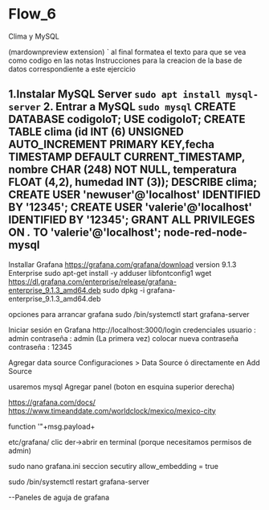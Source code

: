 # Flow_6
Clima y MySQL

(mardownpreview extension)
` al final formatea el texto para que se vea como codigo en las notas 
Instrucciones para la creacion de la base de datos correspondiente a este ejercicio

1.Instalar MySQL Server
`sudo apt install mysql-server`
2. Entrar a MySQL
`sudo mysql`
CREATE DATABASE codigoIoT;
USE codigoIoT;
CREATE TABLE clima (id INT (6) UNSIGNED AUTO_INCREMENT PRIMARY KEY,fecha TIMESTAMP DEFAULT CURRENT_TIMESTAMP, nombre CHAR (248) NOT NULL, temperatura FLOAT (4,2), humedad INT (3));
DESCRIBE clima;
CREATE USER 'newuser'@'localhost' IDENTIFIED BY '12345';
CREATE USER 'valerie'@'localhost' IDENTIFIED BY '12345';
GRANT ALL PRIVILEGES ON *.* TO 'valerie'@'localhost';
node-red-node-mysql
-------------

Installar Grafana
https://grafana.com/grafana/download
version 9.1.3
Enterprise
sudo apt-get install -y adduser libfontconfig1
wget https://dl.grafana.com/enterprise/release/grafana-enterprise_9.1.3_amd64.deb
sudo dpkg -i grafana-enterprise_9.1.3_amd64.deb

opciones para arrancar grafana
sudo /bin/systemctl start grafana-server

Iniciar sesión en Grafana
http://localhost:3000/login
credenciales
usuario : admin
contraseña : admin
(La primera vez)
colocar nueva contraseña
contraseña : 12345

Agregar data source
Configuraciones > Data Source ó directamente en Add Source

usaremos mysql
Agregar panel (boton en esquina superior derecha)

https://grafana.com/docs/
https://www.timeanddate.com/worldclock/mexico/mexico-city


function '"+msg.payload+

etc/grafana/
clic der->abrir en terminal (porque necesitamos permisos de admin)

sudo nano grafana.ini
seccion secutiry
allow_embedding = true

sudo /bin/systemctl restart grafana-server

--Paneles de aguja de grafana 

